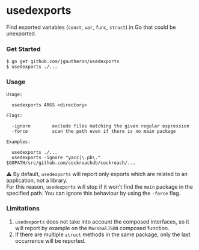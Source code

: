 # usedexports

Find exported variables (`const`, `var`, `func`, `struct`) in Go that could be unexported.

### Get Started

    $ go get github.com/jgautheron/usedexports
    $ usedexports ./...

### Usage

```
Usage:

  usedexports ARGS <directory>

Flags:

  -ignore        exclude files matching the given regular expression
  -force         scan the path even if there is no main package

Examples:

  usedexports ./...
  usedexports -ignore "yacc|\.pb\." $GOPATH/src/github.com/cockroachdb/cockroach/...
```

:warning: By default, `usedexports` will report only exports which are related to an application, not a library.  
For this reason, `usedexports` will stop if it won't find the `main` package in the specified path. You can ignore this behaviour by using the `-force` flag.

### Limitations

1. `usedexports` does not take into account the composed interfaces, so it will report by example on the `MarshalJSON` composed function.
2. If there are multiple `struct` methods in the same package, only the last occurrence will be reported.